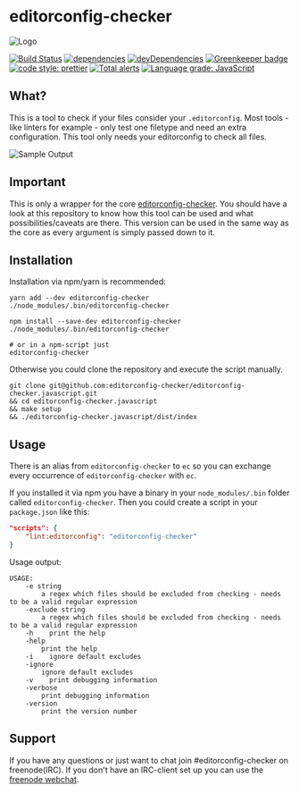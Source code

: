 # editorconfig-checker

![Logo](https://raw.githubusercontent.com/editorconfig-checker/editorconfig-checker.javascript/master/Docs/logo.png "Logo")

[![Build Status](https://travis-ci.org/editorconfig-checker/editorconfig-checker.javascript.svg?branch=master)](https://travis-ci.org/editorconfig-checker/editorconfig-checker.javascript)
[![dependencies](https://david-dm.org/editorconfig-checker/editorconfig-checker.javascript/status.svg)](https://david-dm.org/editorconfig-checker/editorconfig-checker.javascript?view=list)
[![devDependencies](https://david-dm.org/editorconfig-checker/editorconfig-checker.javascript/dev-status.svg)](https://david-dm.org/editorconfig-checker/editorconfig-checker.javascript?type=dev&view=list)
[![Greenkeeper badge](https://badges.greenkeeper.io/editorconfig-checker/editorconfig-checker.javascript.svg)](https://greenkeeper.io/)
[![code style: prettier](https://img.shields.io/badge/code_style-prettier-ff69b4.svg?style=flat-square)](https://github.com/prettier/prettier)
[![Total alerts](https://img.shields.io/lgtm/alerts/g/editorconfig-checker/editorconfig-checker.javascript.svg?logo=lgtm&logoWidth=18)](https://lgtm.com/projects/g/editorconfig-checker/editorconfig-checker.javascript/alerts/)
[![Language grade: JavaScript](https://img.shields.io/lgtm/grade/javascript/g/editorconfig-checker/editorconfig-checker.javascript.svg?logo=lgtm&logoWidth=18)](https://lgtm.com/projects/g/editorconfig-checker/editorconfig-checker.javascript/context:javascript)

## What?

This is a tool to check if your files consider your `.editorconfig`.
Most tools - like linters for example - only test one filetype and need an extra configuration.
This tool only needs your editorconfig to check all files.

![Sample Output](https://raw.githubusercontent.com/editorconfig-checker/editorconfig-checker.javascript/master/Docs/sample.png "Sample output")

## Important

This is only a wrapper for the core [editorconfig-checker](https://github.com/editorconfig-checker/editorconfig-checker). 
You should have a look at this repository to know how this tool can be used and what possibilities/caveats are there.
This version can be used in the same way as the core as every argument is simply passed down to it.

## Installation

Installation via npm/yarn is recommended:

```
yarn add --dev editorconfig-checker
./node_modules/.bin/editorconfig-checker

npm install --save-dev editorconfig-checker
./node_modules/.bin/editorconfig-checker

# or in a npm-script just
editorconfig-checker
```

Otherwise you could clone the repository and execute the script manually.

```
git clone git@github.com:editorconfig-checker/editorconfig-checker.javascript.git
&& cd editorconfig-checker.javascript
&& make setup
&& ./editorconfig-checker.javascript/dist/index
```

## Usage

There is an alias from `editorconfig-checker` to `ec` so you can exchange every occurrence of `editorconfig-checker` with `ec`.

If you installed it via npm you have a binary in your `node_modules/.bin` folder called `editorconfig-checker`.
Then you could create a script in your `package.json` like this:

```json
"scripts": {
    "lint:editorconfig": "editorconfig-checker"
}
```

Usage output:

```
USAGE:
    -e string
        a regex which files should be excluded from checking - needs to be a valid regular expression
    -exclude string
        a regex which files should be excluded from checking - needs to be a valid regular expression
    -h    print the help
    -help
        print the help
    -i    ignore default excludes
    -ignore
        ignore default excludes
    -v    print debugging information
    -verbose
        print debugging information
    -version
        print the version number
```

## Support

If you have any questions or just want to chat join #editorconfig-checker on
freenode(IRC).
If you don't have an IRC-client set up you can use the
[freenode webchat](https://webchat.freenode.net/?channels=editorconfig-checker).
